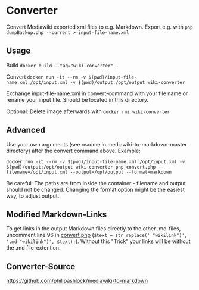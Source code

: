 Converter
=========

Convert Mediawiki exported xml files to e.g. Markdown. Export e.g. with `php dumpBackup.php --current > input-file-name.xml`

Usage
-----

Build
`docker build --tag="wiki-converter" .`

Convert
`docker run -it --rm -v $(pwd)/input-file-name.xml:/opt/input.xml -v $(pwd)/output:/opt/output wiki-converter`

Exchange input-file-name.xml in convert-command with your file name or rename your input file. Should be located in this directory.

Optional: Delete image afterwards with `docker rmi wiki-converter`

Advanced
--------

Use your own arguments (see readme in mediawiki-to-markdown-master directory) after the convert command above. Example:

`docker run -it --rm -v $(pwd)/input-file-name.xml:/opt/input.xml -v $(pwd)/output:/opt/output wiki-converter php convert.php --filename=/opt/input.xml --output=/opt/output --format=markdown`

Be careful: The paths are from inside the container - filename and output should not be changed. Changing the format option might be the easiest way, to adjust output. 


Modified Markdown-Links
-----------------------

To get links in the output Markdown files directly to the other .md-files, uncomment line 96 in [convert.php](/mediawiki-to-markdown-master/convert.php#L96) (`$text = str_replace(' "wikilink")', '.md "wikilink")', $text);`). Without this "Trick" your links will be without the .md file-extention.


Converter-Source
----------------

https://github.com/philipashlock/mediawiki-to-markdown
